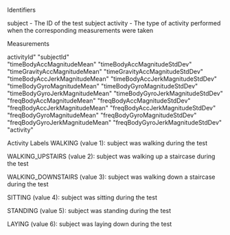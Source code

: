 Identifiers

subject - The ID of the test subject
activity - The type of activity performed when the corresponding measurements were taken

Measurements

activityId"                      "subjectId"                      
"timeBodyAccMagnitudeMean"        "timeBodyAccMagnitudeStdDev"     
"timeGravityAccMagnitudeMean"     "timeGravityAccMagnitudeStdDev"  
"timeBodyAccJerkMagnitudeMean"    "timeBodyAccJerkMagnitudeStdDev" 
"timeBodyGyroMagnitudeMean"       "timeBodyGyroMagnitudeStdDev"    
"timeBodyGyroJerkMagnitudeMean"   "timeBodyGyroJerkMagnitudeStdDev"
"freqBodyAccMagnitudeMean"        "freqBodyAccMagnitudeStdDev"     
"freqBodyAccJerkMagnitudeMean"    "freqBodyAccJerkMagnitudeStdDev" 
"freqBodyGyroMagnitudeMean"       "freqBodyGyroMagnitudeStdDev"    
"freqBodyGyroJerkMagnitudeMean"   "freqBodyGyroJerkMagnitudeStdDev"
"activity"                       

Activity Labels
WALKING (value 1): subject was walking during the test

WALKING_UPSTAIRS (value 2): subject was walking up a staircase during the test

WALKING_DOWNSTAIRS (value 3): subject was walking down a staircase during the test

SITTING (value 4): subject was sitting during the test

STANDING (value 5): subject was standing during the test

LAYING (value 6): subject was laying down during the test
